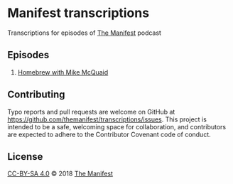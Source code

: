 # Manifest transcriptions

Transcriptions for episodes of [The Manifest](https://manifest.fm) podcast

## Episodes

1. [Homebrew with Mike McQuaid](episode-1.txt)

## Contributing

Typo reports and pull requests are welcome on GitHub at https://github.com/themanifest/transcriptions/issues. This project is intended to be a safe, welcoming space for collaboration, and contributors are expected to adhere to the Contributor Covenant code of conduct.

## License

[CC-BY-SA 4.0](LICENSE) © 2018 [The Manifest](https://manifest.fm)
